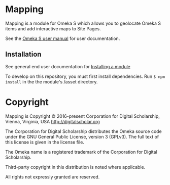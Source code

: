 # Mapping

Mapping is a module for Omeka S which allows you to geolocate Omeka S items and
add interactive maps to Site Pages.

See the [Omeka S user manual](http://omeka.org/s/docs/user-manual/modules/mapping/)
for user documentation.

## Installation

See general end user documentation for [Installing a module](http://omeka.org/s/docs/user-manual/install/)

To develop on this repository, you must first install dependencies. Run `$ npm install`
in the the module's /asset directory.

# Copyright

Mapping is Copyright © 2016-present Corporation for Digital Scholarship, Vienna,
Virginia, USA http://digitalscholar.org

The Corporation for Digital Scholarship distributes the Omeka source code under
the GNU General Public License, version 3 (GPLv3). The full text of this license
is given in the license file.

The Omeka name is a registered trademark of the Corporation for Digital Scholarship.

Third-party copyright in this distribution is noted where applicable.

All rights not expressly granted are reserved.
